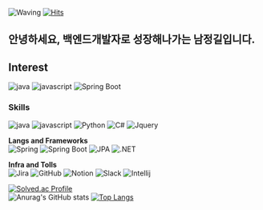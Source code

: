 ![Waving](https://capsule-render.vercel.app/api?type=waving&height=200&color=gradient&text=ㅎㅇ%&fontAlignY=50&fontAlign=39)
[![Hits](https://hits.seeyoufarm.com/api/count/incr/badge.svg?url=https%3A%2F%2Fgithub.com%2Fletsgilit&count_bg=%23E39D45&title_bg=%23DF7070&icon=azurepipelines.svg&icon_color=%23E7E7E7&title=hits&edge_flat=false)](https://hits.seeyoufarm.com)
## 안녕하세요, 백엔드개발자로 성장해나가는 남정길입니다.

## Interest
![java](https://img.shields.io/badge/java-000000?style=for-the-badge&logo=openjdk)
![javascript](https://img.shields.io/badge/javascript-%23F7DF1E?style=for-the-badge&logo=javascript&logoColor=black)
![Spring Boot](https://img.shields.io/badge/springboot-6DB33F?style=for-the-badge&logo=spring&logoColor=white)

### Skills
![java](https://img.shields.io/badge/java-000000?style=for-the-badge&logo=openjdk)
![javascript](https://img.shields.io/badge/javascript-%23F7DF1E?style=for-the-badge&logo=javascript&logoColor=black)
![Python](https://img.shields.io/badge/Python-3776AB?style=for-the-badge&logo=python&logoColor=black)
![C#](https://img.shields.io/badge/csharp-%23512BD4?style=for-the-badge&logo=csharp&logoColor=white)
![Jquery](https://img.shields.io/badge/Jquery-0769AD?style=for-the-badge&logo=openjdk)

**Langs and Frameworks**<br>
![Spring](https://img.shields.io/badge/spring-6DB33F?style=for-the-badge&logo=spring&logoColor=white)
![Spring Boot](https://img.shields.io/badge/springboot-6DB33F?style=for-the-badge&logo=springboot&logoColor=white)
![JPA](https://img.shields.io/badge/JPA-FF3621?style=for-the-badge&logo=Databricks&logoColor=white)
![.NET](https://img.shields.io/badge/.NET-512BD4?style=for-the-badge&logo=.net&logoColor=white)

**Infra and Tolls**<br>
![Jira](https://img.shields.io/badge/-JiraSoftware-0052CC?style=for-the-badge&logo=JiraSoftware&logoColor=white)
![GitHub](https://img.shields.io/badge/-GitHub-181717?style=for-the-badge&logo=github&logoColor=white)
![Notion](https://img.shields.io/badge/-Notion-000000?style=for-the-badge&logo=notion&logoColor=white)
![Slack](https://img.shields.io/badge/-Slack-4A154B?style=for-the-badge&logo=slack&logoColor=white)
![Intellij](https://img.shields.io/badge/-Intellij-000000?style=for-the-badge&logo=intellijidea&logoColor=white)

[![Solved.ac Profile](http://mazassumnida.wtf/api/v2/generate_badge?boj=wjdrlf5781)](https://solved.ac/wjdrlf5781/)<br>
![Anurag's GitHub stats](https://github-readme-stats.vercel.app/api?username=letsgilit&show_icons=true&theme=radical)
[![Top Langs](https://github-readme-stats.vercel.app/api/top-langs/?username=letsgilit&layout=compact)](https://github.com/letsgilit/github-readme-stats)
